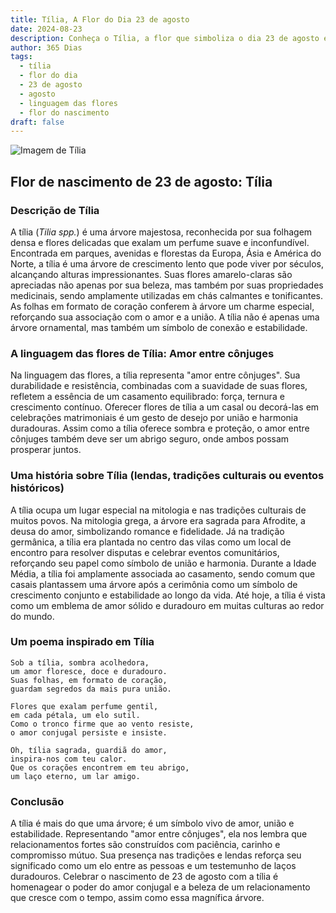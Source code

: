 ```yaml
---
title: Tília, A Flor do Dia 23 de agosto
date: 2024-08-23
description: Conheça o Tília, a flor que simboliza o dia 23 de agosto e seu significado 'Amor entre cônjuges'. Explore a beleza e o simbolismo desta flor encantadora.
author: 365 Dias
tags:
  - tília
  - flor do dia
  - 23 de agosto
  - agosto
  - linguagem das flores
  - flor do nascimento
draft: false
---
```


![Imagem de Tília](https://cdn.pixabay.com/photo/2020/06/28/18/30/linde-5350285_1280.jpg#center)


## Flor de nascimento de 23 de agosto: Tília

### Descrição de Tília

A tília (_Tilia spp._) é uma árvore majestosa, reconhecida por sua folhagem densa e flores delicadas que exalam um perfume suave e inconfundível. Encontrada em parques, avenidas e florestas da Europa, Ásia e América do Norte, a tília é uma árvore de crescimento lento que pode viver por séculos, alcançando alturas impressionantes. Suas flores amarelo-claras são apreciadas não apenas por sua beleza, mas também por suas propriedades medicinais, sendo amplamente utilizadas em chás calmantes e tonificantes. As folhas em formato de coração conferem à árvore um charme especial, reforçando sua associação com o amor e a união. A tília não é apenas uma árvore ornamental, mas também um símbolo de conexão e estabilidade.

### A linguagem das flores de Tília: Amor entre cônjuges

Na linguagem das flores, a tília representa "amor entre cônjuges". Sua durabilidade e resistência, combinadas com a suavidade de suas flores, refletem a essência de um casamento equilibrado: força, ternura e crescimento contínuo. Oferecer flores de tília a um casal ou decorá-las em celebrações matrimoniais é um gesto de desejo por união e harmonia duradouras. Assim como a tília oferece sombra e proteção, o amor entre cônjuges também deve ser um abrigo seguro, onde ambos possam prosperar juntos.

### Uma história sobre Tília (lendas, tradições culturais ou eventos históricos)

A tília ocupa um lugar especial na mitologia e nas tradições culturais de muitos povos. Na mitologia grega, a árvore era sagrada para Afrodite, a deusa do amor, simbolizando romance e fidelidade. Já na tradição germânica, a tília era plantada no centro das vilas como um local de encontro para resolver disputas e celebrar eventos comunitários, reforçando seu papel como símbolo de união e harmonia. Durante a Idade Média, a tília foi amplamente associada ao casamento, sendo comum que casais plantassem uma árvore após a cerimônia como um símbolo de crescimento conjunto e estabilidade ao longo da vida. Até hoje, a tília é vista como um emblema de amor sólido e duradouro em muitas culturas ao redor do mundo.

### Um poema inspirado em Tília

```
Sob a tília, sombra acolhedora,  
um amor floresce, doce e duradouro.  
Suas folhas, em formato de coração,  
guardam segredos da mais pura união.  

Flores que exalam perfume gentil,  
em cada pétala, um elo sutil.  
Como o tronco firme que ao vento resiste,  
o amor conjugal persiste e insiste.  

Oh, tília sagrada, guardiã do amor,  
inspira-nos com teu calor.  
Que os corações encontrem em teu abrigo,  
um laço eterno, um lar amigo.  
```

### Conclusão

A tília é mais do que uma árvore; é um símbolo vivo de amor, união e estabilidade. Representando "amor entre cônjuges", ela nos lembra que relacionamentos fortes são construídos com paciência, carinho e compromisso mútuo. Sua presença nas tradições e lendas reforça seu significado como um elo entre as pessoas e um testemunho de laços duradouros. Celebrar o nascimento de 23 de agosto com a tília é homenagear o poder do amor conjugal e a beleza de um relacionamento que cresce com o tempo, assim como essa magnífica árvore.